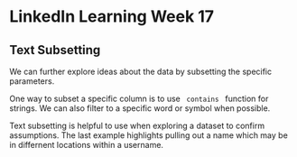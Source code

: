 # LinkedIn Learning Week 17

## Text Subsetting 

We can further explore ideas about the data by subsetting the specific parameters.  

One way to subset a specific column is to use <code> contains </code> function for strings. We can also filter to a specific word or symbol when possible. 

Text subsetting is helpful to use when exploring a dataset to confirm assumptions. The last example highlights pulling out a name which may be in differnent locations within a username. 
